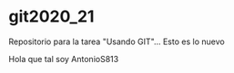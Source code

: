 # git2020_21
Repositorio para la tarea "Usando GIT"...
Esto es lo nuevo

Hola que tal soy AntonioS813
